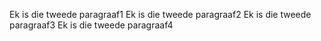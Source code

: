 Ek is die tweede paragraaf1
Ek is die tweede paragraaf2
Ek is die tweede paragraaf3
Ek is die tweede paragraaf4

